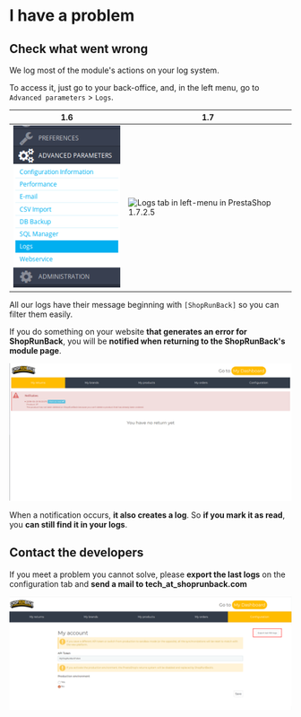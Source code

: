 # I have a problem

## Check what went wrong

We log most of the module's actions on your log system.

To access it, just go to your back-office, and, in the left menu, go to `Advanced parameters` > `Logs`.

| 1.6 | 1.7 |
|-|-|
| ![Logs tab in left-menu in PrestaShop 1.6.0.9](../../images/prestashop/ps1.6.0.9_left-menu-logs.png) | ![Logs tab in left-menu in PrestaShop 1.7.2.5](../../images/prestashop/ps1.7.2.5_left-menu-logs.png) |

All our logs have their message beginning with `[ShopRunBack]` so you can filter them easily.

If you do something on your website **that generates an error for ShopRunBack**, you will be **notified when returning to the ShopRunBack's module page**.

![Notification on ShopRunBack's page](images/prestashop/ps_srb_tab_notif.png)

When a notification occurs, **it also creates a log**. So **if you mark it as read**, you **can still find it in your logs**.

## Contact the developers

If you meet a problem you cannot solve, please **export the last logs** on the configuration tab and **send a mail to tech_at_shoprunback.com**

![Export logs in the ShopRunBack's configuration tab](../../images/prestashop/ps_srb-configuration-export-logs.png)
